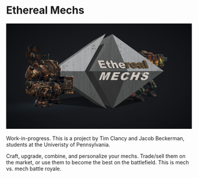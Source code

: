 # Ethereal Mechs

<img src="https://github.com/jbecke/Ethereal-Mechs/blob/master/LOGO.jpg" alt="Ethereal Mechs">

Work-in-progress. This is a project by Tim Clancy and Jacob Beckerman, students at the Univeristy of Pennsylvania.

Craft, upgrade, combine, and personalize your mechs. Trade/sell them on the market, or use them to become the best on the battlefield. This is mech vs. mech battle royale. 
